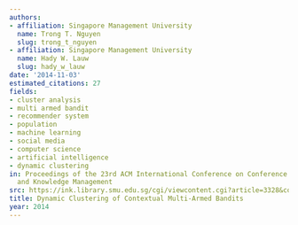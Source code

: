```yaml
---
authors:
- affiliation: Singapore Management University
  name: Trong T. Nguyen
  slug: trong_t_nguyen
- affiliation: Singapore Management University
  name: Hady W. Lauw
  slug: hady_w_lauw
date: '2014-11-03'
estimated_citations: 27
fields:
- cluster analysis
- multi armed bandit
- recommender system
- population
- machine learning
- social media
- computer science
- artificial intelligence
- dynamic clustering
in: Proceedings of the 23rd ACM International Conference on Conference on Information
  and Knowledge Management
src: https://ink.library.smu.edu.sg/cgi/viewcontent.cgi?article=3328&context=sis_research
title: Dynamic Clustering of Contextual Multi-Armed Bandits
year: 2014
---
```

